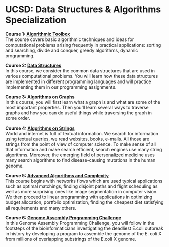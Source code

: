 # UCSD: Data Structures & Algorithms Specialization

**Course 1: [Algorithmic Toolbox](https://github.com/biz-whitney/Coursera-Data-Structures-and-Algorithms-Specialization-/tree/master/Algorithmic%20Toolkit)**  <br />
The course covers basic algorithmic techniques and ideas for computational problems arising frequently in practical applications: sorting and searching, divide and conquer, greedy algorithms, dynamic programming.


**Course 2: [Data Structures](https://github.com/biz-whitney/Coursera-Data-Structures-and-Algorithms-Specialization-/tree/master/Data%20Structures%20)**  <br />
In this course, we consider the common data structures that are used in various computational problems. You will learn how these data structures are implemented in different programming languages and will practice implementing them in our programming assignments.

**Course 3: [Algorithms on Graphs](https://github.com/biz-whitney/Coursera-Data-Structures-and-Algorithms-Specialization-/tree/master/Algorithms%20on%20Graphs%20)** <br />
In this course, you will first learn what a graph is and what are some of the most important properties. Then you'll learn several ways to traverse graphs and how you can do useful things while traversing the graph in some order.

**Course 4: [Algorithms on Strings](https://github.com/biz-whitney/Coursera-Data-Structures-and-Algorithms-Specialization-/tree/master/Algorithms%20on%20Strings)** <br />
World and internet is full of textual information. We search for information using textual queries, we read websites, books, e-mails. All those are strings from the point of view of computer science. To make sense of all that information and make search efficient, search engines use many string algorithms. Moreover, the emerging field of personalized medicine uses many search algorithms to find disease-causing mutations in the human genome.

**Course 5: [Advanced Algorithms and Complexity](https://github.com/biz-whitney/Coursera-Data-Structures-and-Algorithms-Specialization-/tree/master/Advanced%20Algorithms%20and%20Complexity)** <br />
This course begins with networks flows which are used typical applications such as optimal matchings, finding disjoint paths and flight scheduling as well as more surprising ones like image segmentation in computer vision. We then proceed to linear programming with applications in optimizing budget allocation, portfolio optimization, finding the cheapest diet satisfying all requirements and many others.

**Course 6: [Genome Assembly Programming Challenge](https://github.com/biz-whitney/Coursera-Data-Structures-and-Algorithms-Specialization-/tree/master/Genome%20Assembly%20Programming%20Challenge)** <br />
In this Genome Assembly Programming Challenge, you will follow in the footsteps of the bioinformaticians investigating the deadliest E.coli outbreak in history by developing a program to assemble the genome of the E. coli X from millions of overlapping substrings of the E.coli X genome.
